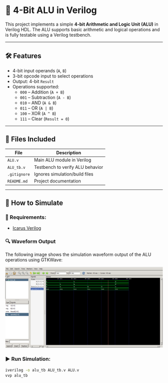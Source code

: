 # 🔢 4-Bit ALU in Verilog

This project implements a simple **4-bit Arithmetic and Logic Unit (ALU)** in Verilog HDL. The ALU supports basic arithmetic and logical operations and is fully testable using a Verilog testbench.

---

## 🛠️ Features

- 4-bit input operands (`A`, `B`)
- 3-bit opcode input to select operations
- Output: 4-bit `Result`
- Operations supported:
  - `000` – Addition (`A + B`)
  - `001` – Subtraction (`A - B`)
  - `010` – AND (`A & B`)
  - `011` – OR (`A | B`)
  - `100` – XOR (`A ^ B`)
  - `111` – Clear (`Result = 0`)

---



## 📁 Files Included

| File         | Description                      |
|--------------|----------------------------------|
| `ALU.v`      | Main ALU module in Verilog       |
| `ALU_tb.v`   | Testbench to verify ALU behavior |
| `.gitignore` | Ignores simulation/build files   |
| `README.md`  | Project documentation            |

---

## 🚀 How to Simulate

### 🔧 Requirements:
- [Icarus Verilog](https://bleyer.org/icarus/)

### 🔍 Waveform Output

The following image shows the simulation waveform output of the ALU operations using GTKWave:

![ALU Waveform](waveform.png)

### ▶️ Run Simulation:

```bash
iverilog -o alu_tb ALU_tb.v ALU.v
vvp alu_tb
